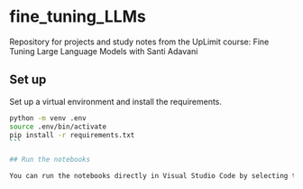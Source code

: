 # fine_tuning_LLMs
Repository for projects and study notes from the UpLimit course: Fine Tuning Large Language Models with Santi Adavani


## Set up

Set up a virtual environment and install the requirements.

````bash
python -m venv .env    
source .env/bin/activate
pip install -r requirements.txt
```

## Run the notebooks

You can run the notebooks directly in Visual Studio Code by selecting the .env environment as the kernel and running the cells.